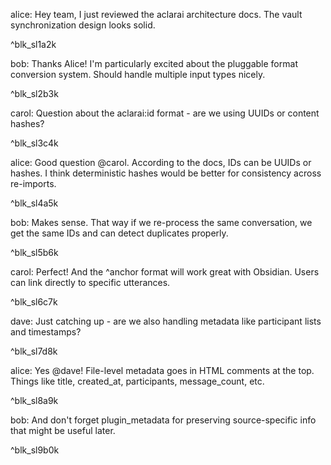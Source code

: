<!-- aclarai:title=Team Discussion on 2023-12-22 -->
<!-- aclarai:created_at=2023-12-22T14:30:00Z -->
<!-- aclarai:participants=["U123456", "U789012", "U345678", "U901234"] -->
<!-- aclarai:message_count=9 -->
<!-- aclarai:plugin_metadata={"source_format": "slack_json", "original_platform": "slack", "note": "realistic_slack_export_format", "has_reactions": true, "has_user_mentions": true, "user_id_mapping": {"U123456": "alice", "U789012": "bob", "U345678": "carol", "U901234": "dave"}} -->

alice: Hey team, I just reviewed the aclarai architecture docs. The vault synchronization design looks solid.
<!-- aclarai:id=blk_sl1a2k ver=1 -->
^blk_sl1a2k

bob: Thanks Alice! I'm particularly excited about the pluggable format conversion system. Should handle multiple input types nicely.
<!-- aclarai:id=blk_sl2b3k ver=1 -->
^blk_sl2b3k

carol: Question about the aclarai:id format - are we using UUIDs or content hashes?
<!-- aclarai:id=blk_sl3c4k ver=1 -->
^blk_sl3c4k

alice: Good question @carol. According to the docs, IDs can be UUIDs or hashes. I think deterministic hashes would be better for consistency across re-imports.
<!-- aclarai:id=blk_sl4a5k ver=1 -->
^blk_sl4a5k

bob: Makes sense. That way if we re-process the same conversation, we get the same IDs and can detect duplicates properly.
<!-- aclarai:id=blk_sl5b6k ver=1 -->
^blk_sl5b6k

carol: Perfect! And the ^anchor format will work great with Obsidian. Users can link directly to specific utterances.
<!-- aclarai:id=blk_sl6c7k ver=1 -->
^blk_sl6c7k

dave: Just catching up - are we also handling metadata like participant lists and timestamps?
<!-- aclarai:id=blk_sl7d8k ver=1 -->
^blk_sl7d8k

alice: Yes @dave! File-level metadata goes in HTML comments at the top. Things like title, created_at, participants, message_count, etc.
<!-- aclarai:id=blk_sl8a9k ver=1 -->
^blk_sl8a9k

bob: And don't forget plugin_metadata for preserving source-specific info that might be useful later.
<!-- aclarai:id=blk_sl9b0k ver=1 -->
^blk_sl9b0k

<!-- aclarai:entailed_score=0.91 -->
<!-- aclarai:coverage_score=0.84 -->
<!-- aclarai:decontextualization_score=0.87 -->
